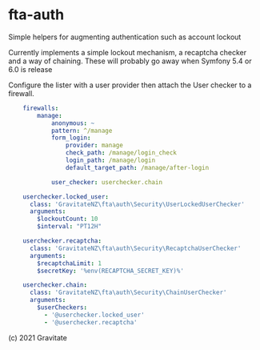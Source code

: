 # fta-auth

Simple helpers for augmenting authentication such as account lockout


Currently implements a simple lockout mechanism, a recaptcha checker and a way of chaining. These will probably go away when Symfony 5.4 or 6.0 is release

Configure the lister with a user provider then attach the User checker to a firewall.

```yaml
    firewalls:
        manage:
            anonymous: ~
            pattern: ^/manage
            form_login:
                provider: manage
                check_path: /manage/login_check
                login_path: /manage/login
                default_target_path: /manage/after-login

            user_checker: userchecker.chain
```

```yaml
    userchecker.locked_user:
      class: 'GravitateNZ\fta\auth\Security\UserLockedUserChecker'
      arguments:
        $lockoutCount: 10
        $interval: "PT12H"

    userchecker.recaptcha:
      class: 'GravitateNZ\fta\auth\Security\RecaptchaUserChecker'
      arguments:
        $recaptchaLimit: 1
        $secretKey: '%env(RECAPTCHA_SECRET_KEY)%'

    userchecker.chain:
      class: 'GravitateNZ\fta\auth\Security\ChainUserChecker'
      arguments:
        $userCheckers:
          - '@userchecker.locked_user'
          - '@userchecker.recaptcha'
```
(c) 2021 Gravitate
